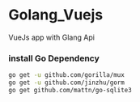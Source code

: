 # Golang_Vuejs
VueJs app with Glang Api 

### install Go Dependency 
 ```sh
 go get -u github.com/gorilla/mux
 go get -u github.com/jinzhu/gorm
 go get github.com/mattn/go-sqlite3
 ```
 
 

